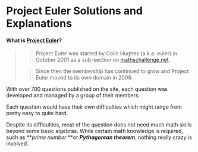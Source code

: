 # Project Euler Solutions and Explanations

#### What is [Project Euler](https://projecteuler.net/)?

> > Project Euler was started by Colin Hughes (a.k.a. euler) in October 2001 as a sub-section on [mathschallenge.net](http://mathschallenge.net/).
>
> > Since then the membership has continued to grow and Project Euler moved to its own domain in 2006.

With over 700 questions published on the site, each question was developed and managed by a group of their members.

Each question would have their own difficulties which might range from pretty easy to quite hard.

Despite its difficulties, most of the question does not need much math skills beyond some basic algebras. While certain math knowledge is required, such as ***prime number* **or ***Pythagorean theorem***, nothing really crazy is involved.
